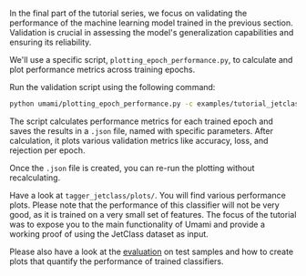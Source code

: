 In the final part of the tutorial series, we focus on validating the performance of the machine learning model trained in the previous section. Validation is crucial in assessing the model's generalization capabilities and ensuring its reliability. 

We'll use a specific script, `plotting_epoch_performance.py`, to calculate and plot performance metrics across training epochs.

Run the validation script using the following command:

```bash
python umami/plotting_epoch_performance.py -c examples/tutorial_jetclass/Train-config.yaml --recalculate
```
The script calculates performance metrics for each trained epoch and saves the results in a `.json` file, named with specific parameters. 
After calculation, it plots various validation metrics like accuracy, loss, and rejection per epoch.

Once the `.json` file is created, you can re-run the plotting without recalculating.

Have a look at `tagger_jetclass/plots/`. You will find various performance plots.
Please note that the performance of this classifier will not be very good, as it is trained on a very small set of features. The focus of the tutorial was to expose you to the main functionality of Umami and provide a working proof of using the JetClass dataset as input.

Please also have a look at the [evaluation](../plotting/index.md) on test samples and how to create plots that quantify the performance of trained classifiers.
